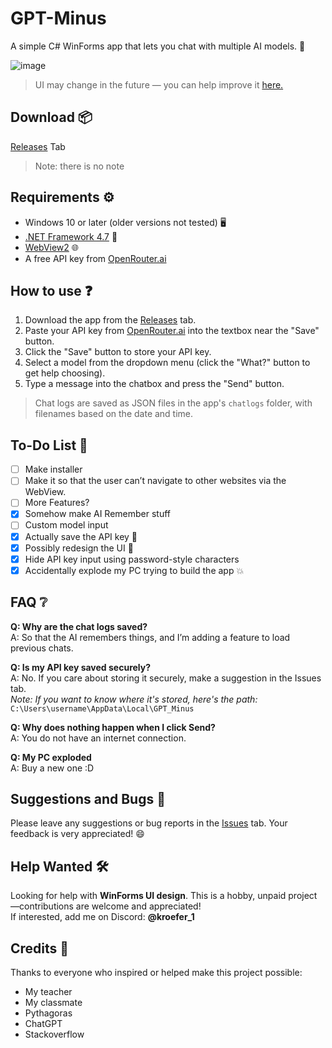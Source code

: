 # GPT-Minus
A simple C# WinForms app that lets you chat with multiple AI models. 🤖

![image](https://github.com/user-attachments/assets/06229a12-c567-49cc-afd9-2d960a3c1d04)

> UI may change in the future — you can help improve it [here.](#help-wanted-%EF%B8%8F)

## Download 📦
[Releases](https://github.com/kroefer1/GPT-Minus/releases/tag/v0.3-beta) Tab
> Note: there is no note
## Requirements ⚙️
- Windows 10 or later (older versions not tested) 🖥️  
- [.NET Framework 4.7](https://dotnet.microsoft.com/en-us/download/dotnet-framework/net47) 🧩  
- [WebView2](https://developer.microsoft.com/en-us/microsoft-edge/webview2?form=MA13LH#download) 🌐  
- A free API key from [OpenRouter.ai](https://openrouter.ai/settings/keys)

## How to use ❓
1. Download the app from the [Releases](https://github.com/kroefer1/GPT-Minus/releases/tag/v0.3-beta) tab.  
2. Paste your API key from [OpenRouter.ai](https://openrouter.ai/settings/keys) into the textbox near the "Save" button.  
3. Click the "Save" button to store your API key.  
4. Select a model from the dropdown menu (click the "What?" button to get help choosing).  
5. Type a message into the chatbox and press the "Send" button.  
> Chat logs are saved as JSON files in the app's `chatlogs` folder, with filenames based on the date and time.


## To-Do List 📝
- [ ] Make installer
- [ ] Make it so that the user can’t navigate to other websites via the WebView.
- [ ] More Features?
- [X] Somehow make AI Remember stuff
- [ ] Custom model input  
- [X] Actually save the API key 🔐  
- [X] Possibly redesign the UI 🎨  
- [x] Hide API key input using password-style characters  
- [x] Accidentally explode my PC trying to build the app 💥  

## FAQ ❔

**Q: Why are the chat logs saved?**  
A: So that the AI remembers things, and I’m adding a feature to load previous chats.

**Q: Is my API key saved securely?**  
A: No. If you care about storing it securely, make a suggestion in the Issues tab.  
*Note: If you want to know where it's stored, here's the path:*  
`C:\Users\username\AppData\Local\GPT_Minus`

**Q: Why does nothing happen when I click Send?**  
A: You do not have an internet connection.

**Q: My PC exploded**  
A: Buy a new one :D

## Suggestions and Bugs 🐞
Please leave any suggestions or bug reports in the [Issues](../../issues) tab. Your feedback is very appreciated! 😄

## Help Wanted 🛠️
Looking for help with **WinForms UI design**. This is a hobby, unpaid project—contributions are welcome and appreciated!  
If interested, add me on Discord: **@kroefer_1**

## Credits 🙏
Thanks to everyone who inspired or helped make this project possible:  
- My teacher  
- My classmate  
- Pythagoras  
- ChatGPT
- Stackoverflow
